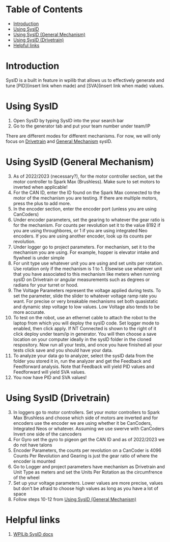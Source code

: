 # Table of Contents
- [Introduction](#introduction)
- [Using SysID](#using-sysid)
- [Using SysID (General Mechanism)](#using-sysid-general-mechanism)
- [Using SysID (Drivetrain)](#using-sysid-drivetrain)
- [Helpful links](#helpful-links)

# Introduction

SysID is a built in feature in wpilib that allows us to effectively generate and tune [PID](insert link when made) and [SVA](insert link when made) values.

# Using SysID

1. Open SysID by typing SysID into the your search bar
2. Go to the generator tab and put your team number under team/IP

There are different modes for different mechanisms. For now, we will only focus on [Drivetrain](#using-sysid-drivetrain) and [General Mechanism](#using-sysid-general-mechanism) sysID.

# Using SysID (General Mechanism)

3. As of 2022/2023 (necessary?), for the motor controller section, set the motor controller to Spark Max (Brushless). Make sure to set motors to inverted when applicable!
4. For the CAN ID, enter the ID found on the Spark Max connected to the motor of the mechanism you are testing. If there are multiple motors, press the plus to add more.
5. In the encoder section, enter the encoder port (unless you are using CanCoders)
6. Under encoder parameters, set the gearing to whatever the gear ratio is for the mechanism. For counts per revolution set it to the value 8192 if you are using throughbores, or 1 if you are using integrated Neo encoders. If you are using another encoder, look up its counts per revolution.
7. Under logger go to project parameters. For mechanism, set it to the mechanism you are using. For example, hopper is elevator intake and flywheel is under simple
8. For unit type use whatever unit you are using and set units per rotation. Use rotation only if the mechanism is 1 to 1. Elsewise use whatever unit that you have associated to this mechanism like meters when running sysID on Drivetrain or angular measurements such as degrees or radians for your turret or hood.
9. The Voltage Parameters represent the voltage applied during tests. To set the parameter, slide the slider to whatever voltage ramp rate you want. For precise or very breakable mechanisms set both quasistatic and dynamic step voltage to low values. Low Voltage also tends to be more accurate.
10. To test on the robot, use an ethernet cable to attach the robot to the laptop from which you will deploy the sysID code. Set logger mode to enabled, then click apply. If NT Connected is shown to the right of it click deploy under team/ip in generator. You will then choose a save location on your computer ideally in the sysID folder in the cloned respository. Now run all your tests, and once you have finished all your tests click save and you should have your data.
11. To analyze your data go to analyzer, select the sysID data from the folder you stored it in, run the analyzer and get the Feedback and Feedforward analysis. Note that Feedback will yield PID values and Feedforward will yield SVA values.
12. You now have PID and SVA values!

# Using SysID (Drivetrain)

3. In loggers go to motor controllers. Set your motor controllers to Spark Max Brushless and choose which side of motors are inverted and for encoders use the encoder we are using whether it be CanCoders, Integrated Neos or whatever. Assuming we use swerve with CanCoders Invert one side of the cancoders
5. For Gyro set the gyro to pigeon get the CAN ID and as of 2022/2023 we do not have talons
6. Encoder Parameters, the counts per revolution on a CanCoder is 4096 Counts Per Revolution and Gearing is just the gear ratio of where the encoder is mounted
7. Go to Logger and project parameters have mechanism as Drivetrain and Unit Type as meters and set the Units Per Rotation as the circumfrence of the wheel
8. Set up your voltage parameters. Lower values are more precise, values but don't be afraid to choose high values as long as you have a lot of space
9. Follow steps 10-12 from [Using SysID (General Mechanism)](#using-sysid-general-mechanism)

# Helpful links

1. [WPILib SysID docs](https://docs.wpilib.org/en/stable/docs/software/pathplanning/system-identification/index.html)

